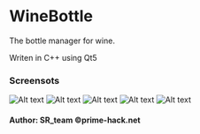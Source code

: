 # WineBottle
The bottle manager for wine.

Writen in C++ using Qt5

### Screensots
![Alt text](https://i.imgur.com/HFlbJYf.png)
![Alt text](https://i.imgur.com/oGonpl4.png)
![Alt text](https://i.imgur.com/05FMQ1K.png)
![Alt text](https://i.imgur.com/POJPGGa.png)
![Alt text](https://i.imgur.com/pq5Pj4L.png)


#### Author: SR_team ©prime-hack.net
